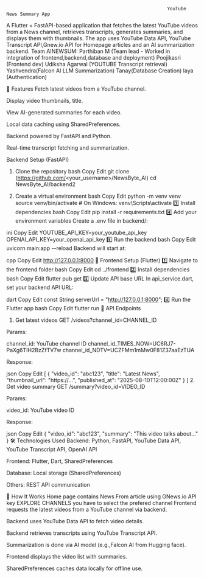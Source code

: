 
                                                               YouTube News Summary App



A Flutter + FastAPI-based application that fetches the latest YouTube videos from a News channel, retrieves transcripts, generates summaries, and displays them with thumbnails.
The app uses YouTube Data API, YouTube Transcript API,Gnew.io API for Homepage articles and an AI summarization backend.
Team AINEWSUM:
Parthiban M (Team lead - Worked in integration of frontend,backend,database and deployment)
Poojikasri (Frontend dev)
Udiksha Agarwal (YOUTUBE Transcript retrieval)
Yashvendra(Falcon AI LLM Summarization)
Tanay(Database Creation)
laya (Authentication)

📌 Features
Fetch latest videos from a YouTube channel.

Display video thumbnails, title.

View AI-generated summaries for each video.

Local data caching using SharedPreferences.

Backend powered by FastAPI and Python.

Real-time transcript fetching and summarization.

Backend Setup (FastAPI)
1. Clone the repository
bash
Copy
Edit
git clone (https://github.com/<your_username>/NewsByte_AI)
cd NewsByte_AI/backend2

3. Create a virtual environment
bash
Copy
Edit
python -m venv venv
source venv/bin/activate  # On Windows: venv\Scripts\activate
3️⃣ Install dependencies
bash
Copy
Edit
pip install -r requirements.txt
4️⃣ Add your environment variables
Create a .env file in backend/:

ini
Copy
Edit
YOUTUBE_API_KEY=your_youtube_api_key
OPENAI_API_KEY=your_openai_api_key
5️⃣ Run the backend
bash
Copy
Edit
uvicorn main:app --reload
Backend will start at:

cpp
Copy
Edit
http://127.0.0.1:8000
📱 Frontend Setup (Flutter)
1️⃣ Navigate to the frontend folder
bash
Copy
Edit
cd ../frontend
2️⃣ Install dependencies
bash
Copy
Edit
flutter pub get
3️⃣ Update API base URL
In api_service.dart, set your backend API URL:

dart
Copy
Edit
const String serverUrl = "http://127.0.0.1:8000";
4️⃣ Run the Flutter app
bash
Copy
Edit
flutter run
🔗 API Endpoints
1. Get latest videos
GET /videos?channel_id=CHANNEL_ID

Params:

channel_id: YouTube channel ID
channel_id_TIMES_NOW=UC6RJ7-PaXg6TIH2BzZfTV7w
channel_id_NDTV=UCZFMm1mMw0F81Z37aaEzTUA

Response:

json
Copy
Edit
[
  {
    "video_id": "abc123",
    "title": "Latest News",
    "thumbnail_url": "https://...",
    "published_at": "2025-08-10T12:00:00Z"
  }
]
2. Get video summary
GET /summary?video_id=VIDEO_ID

Params:

video_id: YouTube video ID

Response:

json
Copy
Edit
{
  "video_id": "abc123",
  "summary": "This video talks about..."
}
🛠 Technologies Used
Backend: Python, FastAPI, YouTube Data API, YouTube Transcript API, OpenAI API

Frontend: Flutter, Dart, SharedPreferences

Database: Local storage (SharedPreferences)

Others: REST API communication

🚀 How It Works
Home page contains News From article using GNews.io API key 
EXPLORE CHANNELS you have to select the prefered channel
Frontend requests the latest videos from a YouTube channel via backend.

Backend uses YouTube Data API to fetch video details.

Backend retrieves transcripts using YouTube Transcript API.

Summarization is done via AI model (e.g.,Falcon AI from Hugging face).

Frontend displays the video list with summaries.

SharedPreferences caches data locally for offline use.
